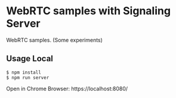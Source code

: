 WebRTC samples with Signaling Server
==============

WebRTC samples. (Some experiments)

## Usage Local

```
$ npm install
$ npm run server
```

Open in Chrome Browser: https://localhost:8080/
